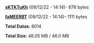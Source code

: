 [**xKTKTuKh**](/data/xKTKTuKh.txt) (09/12/22 - 14:14)- 678 bytes

[**faMEERBT**](/data/faMEERBT.txt) (09/12/22 - 14:14)- 1111 bytes

**Total Datas**: 8014

**Total Size**: 46.05 MB / 46.0 MB
